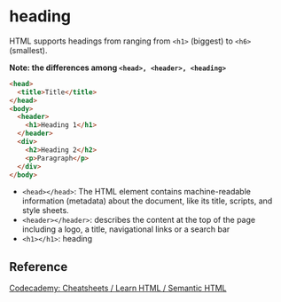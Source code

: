 # heading

HTML supports headings from ranging from `<h1>` (biggest) to `<h6>` (smallest).

**Note: the differences among `<head>, <header>, <heading>`**

```html
<head>
  <title>Title</title>
</head>
<body>
  <header>
    <h1>Heading 1</h1>
  </header>
  <div>
    <h2>Heading 2</h2>
    <p>Paragraph</p>
  </div>
</body>
```

- `<head></head>`: The HTML <head> element contains machine-readable information (metadata) about the document, like its title, scripts, and style sheets.
- `<header></header>`: describes the content at the top of the page <body> including a logo, a title, navigational links or a search bar
- `<h1></h1>`: heading

## Reference

[Codecademy: Cheatsheets / Learn HTML / Semantic HTML](https://www.codecademy.com/learn/paths/web-development/tracks/learn-html-web-dev-path/modules/learn-semantic-html/cheatsheet)
